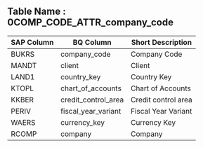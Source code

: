 
## Table Name : 0COMP_CODE_ATTR_company_code

| SAP Column | BQ Column | Short Description |
|---|---|---|
| BUKRS | company_code | Company Code |
| MANDT | client | Client |
| LAND1 | country_key | Country Key |
| KTOPL | chart_of_accounts | Chart of Accounts |
| KKBER | credit_control_area | Credit control area |
| PERIV | fiscal_year_variant | Fiscal Year Variant |
| WAERS | currency_key | Currency Key |
| RCOMP | company | Company |